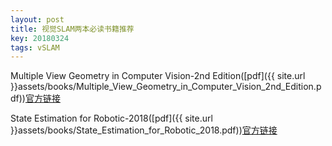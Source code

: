 ```yaml
---
layout: post
title: 视觉SLAM两本必读书籍推荐
key: 20180324
tags: vSLAM
---
```


Multiple View Geometry in Computer Vision-2nd Edition([pdf]({{ site.url }}assets/books/Multiple_View_Geometry_in_Computer_Vision_2nd_Edition.pdf))[官方链接](http://www.robots.ox.ac.uk/~vgg/hzbook/)



State Estimation for Robotic-2018([pdf]({{ site.url }}assets/books/State_Estimation_for_Robotic_2018.pdf))[官方链接](http://asrl.utias.utoronto.ca/~tdb/bib/barfoot_ser17.pdf)
